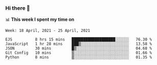 ### Hi there 👋

📊 __This week I spent my time on__
<!--START_SECTION:waka-->
```text
Week: 18 April, 2021 - 25 April, 2021

EJS          8 hrs 15 mins   ███████████████████░░░░░░   76.30 % 
JavaScript   1 hr 28 mins    ███▒░░░░░░░░░░░░░░░░░░░░░   13.58 % 
JSON         30 mins         █▒░░░░░░░░░░░░░░░░░░░░░░░   04.68 % 
Git Config   10 mins         ▒░░░░░░░░░░░░░░░░░░░░░░░░   01.66 % 
Python       8 mins          ▒░░░░░░░░░░░░░░░░░░░░░░░░   01.35 % 
```
<!--END_SECTION:waka-->
<!--
**SREEHARI-M-S/SREEHARI-M-S** is a ✨ _special_ ✨ repository because its `README.md` (this file) appears on your GitHub profile.

Here are some ideas to get you started:

- 🔭 I’m currently working on ...
- 🌱 I’m currently learning ...
- 👯 I’m looking to collaborate on ...
- 🤔 I’m looking for help with ...
- 💬 Ask me about ...
- 📫 How to reach me: ...
- 😄 Pronouns: ...
- ⚡ Fun fact: ...
-->
